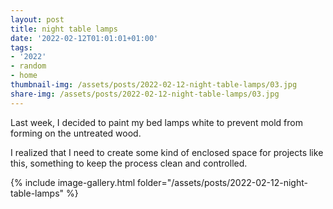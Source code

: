 ```yaml
---
layout: post
title: night table lamps
date: '2022-02-12T01:01:01+01:00'
tags:
- '2022'
- random
- home
thumbnail-img: /assets/posts/2022-02-12-night-table-lamps/03.jpg
share-img: /assets/posts/2022-02-12-night-table-lamps/03.jpg
---
```


Last week, I decided to paint my bed lamps white to prevent mold from forming on the untreated wood. 

I realized that I need to create some kind of enclosed space for projects like this, something to keep the process clean and controlled.

{% include image-gallery.html folder="/assets/posts/2022-02-12-night-table-lamps" %}
